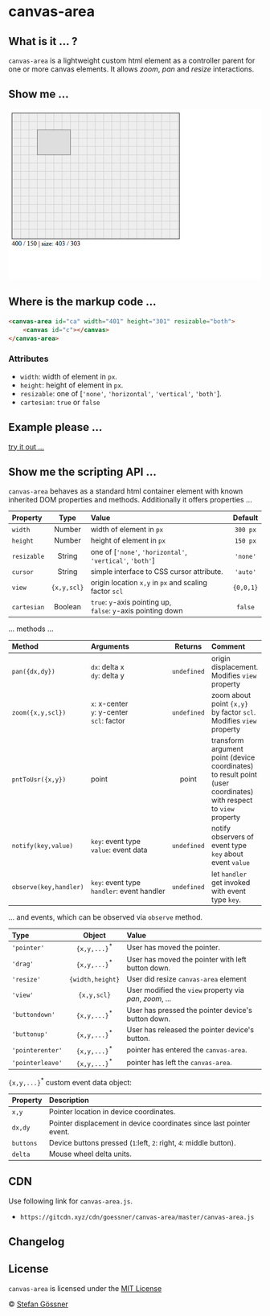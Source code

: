 # canvas-area

## What is it ... ?

`canvas-area` is a lightweight custom html element as a controller parent for one or more canvas elements.
It allows *zoom*, *pan* and *resize* interactions.

## Show me ...

![show](img/canvas-area.gif)

## Where is the markup code ...

```html
<canvas-area id="ca" width="401" height="301" resizable="both">
    <canvas id="c"></canvas>
</canvas-area>
```

### Attributes

* `width`: width of element in `px`.
* `height`: height of element in `px`.
* `resizable`: one of [`'none'`, `'horizontal'`, `'vertical'`, `'both'`].
* `cartesian`: `true` or `false`


## Example please ...

[try it out ...](https://goessner.github.io/canvas-area/canvas-area)

## Show me the scripting API ...

`canvas-area` behaves as a standard html container element with known inherited DOM properties and methods. Additionally it offers properties ...

| Property | Type | Value | Default |
|:---|:---:|:---|:---:|
|`width`|Number| width of element in `px`| `300 px` |
|`height`|Number| height of element in `px`| `150 px` |
|`resizable`|String| one of [`'none'`, `'horizontal'`, `'vertical'`, `'both'`]| `'none'`|
|`cursor`|String| simple interface to CSS cursor attribute. | `'auto'` |
|`view`|`{x,y,scl}`| origin location `x,y` in `px` and scaling factor `scl` | `{0,0,1}` |
|`cartesian`|Boolean| `true`: `y`-axis pointing up, <br>`false`: `y`-axis pointing down  | `false` |

... methods ...

| Method | Arguments | Returns |Comment |
|:---|:---|:---:|:---|
|`pan({dx,dy})`|`dx`: delta x<br>`dy`: delta y | `undefined`| origin displacement. Modifies `view` property |
|`zoom({x,y,scl})`|`x`: x-center<br>`y`: y-center<br>`scl`: factor | `undefined`| zoom about point `{x,y}` by factor `scl`. Modifies  `view` property  |
|`pntToUsr({x,y})`| point | point | transform argument point (device coordinates) to result point (user coordinates) with respect to `view` property  |
|`notify(key,value)`|`key`:&nbsp;event&nbsp;type<br>`value`:&nbsp;event&nbsp;data |`undefined`| notify observers of event type `key` about event `value`|
|`observe(key,handler)`|`key`:&nbsp;event&nbsp;type<br>`handler`:&nbsp;event&nbsp;handler|`undefined`| let `handler` get invoked with event type `key`. |

... and events, which can be observed via `observe` method.


| Type | Object | Value |
|:---|:---:|:---|
|`'pointer'`|`{x,y,...}`<sup>*</sup>| User has moved the pointer. |
|`'drag'`|`{x,y,...}`<sup>*</sup>| User has moved the pointer with left button down. |
|`'resize'`|`{width,height}`| User did resize `canvas-area` element |
|`'view'`|`{x,y,scl}`| User modified the `view` property via *pan*, *zoom*, ... |
|`'buttondown'`|`{x,y,...}`<sup>*</sup>| User has pressed the pointer device's button down. |
|`'buttonup'`|`{x,y,...}`<sup>*</sup>| User has released the pointer device's button. |
|`'pointerenter'`|`{x,y,...}`<sup>*</sup>| pointer has entered the `canvas-area`. |
|`'pointerleave'`|`{x,y,...}`<sup>*</sup>| pointer has left the `canvas-area`. |

`{x,y,...}`<sup>*</sup> custom event data object: 


| Property | Description |
|:---|:---|
|`x,y`| Pointer location in device coordinates. |
|`dx,dy`| Pointer displacement in device coordinates since last pointer event. |
|`buttons`| Device buttons pressed (`1`:left, `2`: right, `4`: middle button). |
|`delta`| Mouse wheel delta units. |

## CDN

Use following link for `canvas-area.js`.
* `https://gitcdn.xyz/cdn/goessner/canvas-area/master/canvas-area.js`


## Changelog


## License

`canvas-area` is licensed under the [MIT License](http://opensource.org/licenses/MIT)

 © [Stefan Gössner](https://github.com/goessner)
